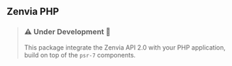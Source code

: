 ## Zenvia PHP

> ### :warning: Under Development :construction:
> This package integrate the Zenvia API 2.0 with your PHP application, build on top of the `psr-7` components.